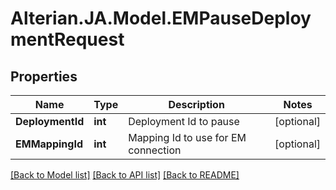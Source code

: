 # Alterian.JA.Model.EMPauseDeploymentRequest

## Properties

Name | Type | Description | Notes
------------ | ------------- | ------------- | -------------
**DeploymentId** | **int** | Deployment Id to pause | [optional] 
**EMMappingId** | **int** | Mapping Id to use for EM connection | [optional] 

[[Back to Model list]](../README.md#documentation-for-models) [[Back to API list]](../README.md#documentation-for-api-endpoints) [[Back to README]](../README.md)

